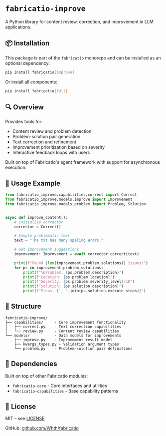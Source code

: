 # `fabricatio-improve`

A Python library for content review, correction, and improvement in LLM applications.

## 📦 Installation

This package is part of the `fabricatio` monorepo and can be installed as an optional dependency:

```bash
pip install fabricatio[improve]
```

Or install all components:

```bash
pip install fabricatio[full]
```

## 🔍 Overview

Provides tools for:

- Content review and problem detection
- Problem-solution pair generation
- Text correction and refinement
- Improvement prioritization based on severity
- Interactive feedback loops with users

Built on top of Fabricatio's agent framework with support for asynchronous execution.

## 🧩 Usage Example

```python
from fabricatio_improve.capabilities.correct import Correct
from fabricatio_improve.models.improve import Improvement
from fabricatio_improve.models.problem import Problem, Solution


async def improve_content():
    # Initialize corrector
    corrector = Correct()

    # Sample problematic text
    text = "Ths txt has many speling erors."

    # Get improvement suggestions
    improvement: Improvement = await corrector.correct(text)

    print(f"Found {len(improvement.problem_solutions)} issues:")
    for ps in improvement.problem_solutions:
        print(f"\nProblem: {ps.problem.description}")
        print(f"Location: {ps.problem.location}")
        print(f"Severity: {ps.problem.severity_level}/10")
        print(f"Solution: {ps.solution.description}")
        print(f"Steps: {', '.join(ps.solution.execute_steps)}")
```

## 📁 Structure

```
fabricatio-improve/
├── capabilities/     - Core improvement functionality
│   ├── correct.py    - Text correction capabilities
│   └── review.py     - Content review capabilities
└── models/           - Data models for improvements
    ├── improve.py    - Improvement result model
    ├── kwargs_types.py - Validation argument types
    └── problem.py    - Problem-solution pair definitions
```

## 🔗 Dependencies

Built on top of other Fabricatio modules:

- `fabricatio-core` - Core interfaces and utilities
- `fabricatio-capabilities` - Base capability patterns

## 📄 License

MIT – see [LICENSE](LICENSE)

GitHub: [github.com/Whth/fabricatio](https://github.com/Whth/fabricatio)